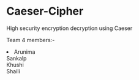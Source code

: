 # Caeser-Cipher
High security encryption decryption using Caeser


Team 4 members:-
<li>
<item>Arunima</item><br>
<item>Sankalp</item><br>
<item>Khushi</item><br>
<item>Shaili</item><br>
</li>
